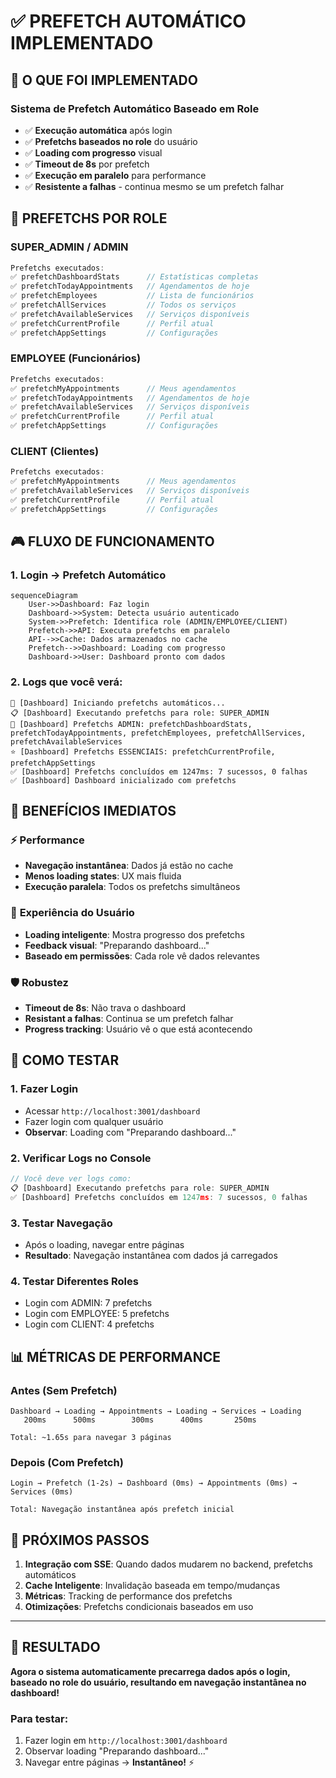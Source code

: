 # ✅ PREFETCH AUTOMÁTICO IMPLEMENTADO

## 🎯 **O QUE FOI IMPLEMENTADO**

### Sistema de Prefetch Automático Baseado em Role

- ✅ **Execução automática** após login
- ✅ **Prefetchs baseados no role** do usuário
- ✅ **Loading com progresso** visual
- ✅ **Timeout de 8s** por prefetch
- ✅ **Execução em paralelo** para performance
- ✅ **Resistente a falhas** - continua mesmo se um prefetch falhar

## 🔑 **PREFETCHS POR ROLE**

### **SUPER_ADMIN / ADMIN**

```javascript
Prefetchs executados:
✅ prefetchDashboardStats      // Estatísticas completas
✅ prefetchTodayAppointments   // Agendamentos de hoje
✅ prefetchEmployees           // Lista de funcionários
✅ prefetchAllServices         // Todos os serviços
✅ prefetchAvailableServices   // Serviços disponíveis
✅ prefetchCurrentProfile      // Perfil atual
✅ prefetchAppSettings         // Configurações
```

### **EMPLOYEE (Funcionários)**

```javascript
Prefetchs executados:
✅ prefetchMyAppointments      // Meus agendamentos
✅ prefetchTodayAppointments   // Agendamentos de hoje
✅ prefetchAvailableServices   // Serviços disponíveis
✅ prefetchCurrentProfile      // Perfil atual
✅ prefetchAppSettings         // Configurações
```

### **CLIENT (Clientes)**

```javascript
Prefetchs executados:
✅ prefetchMyAppointments      // Meus agendamentos
✅ prefetchAvailableServices   // Serviços disponíveis
✅ prefetchCurrentProfile      // Perfil atual
✅ prefetchAppSettings         // Configurações
```

## 🎮 **FLUXO DE FUNCIONAMENTO**

### 1. Login → Prefetch Automático

```mermaid
sequenceDiagram
    User->>Dashboard: Faz login
    Dashboard->>System: Detecta usuário autenticado
    System->>Prefetch: Identifica role (ADMIN/EMPLOYEE/CLIENT)
    Prefetch->>API: Executa prefetchs em paralelo
    API-->>Cache: Dados armazenados no cache
    Prefetch-->>Dashboard: Loading com progresso
    Dashboard->>User: Dashboard pronto com dados
```

### 2. Logs que você verá:

```
🚀 [Dashboard] Iniciando prefetchs automáticos...
📋 [Dashboard] Executando prefetchs para role: SUPER_ADMIN
🔑 [Dashboard] Prefetchs ADMIN: prefetchDashboardStats, prefetchTodayAppointments, prefetchEmployees, prefetchAllServices, prefetchAvailableServices
⭐ [Dashboard] Prefetchs ESSENCIAIS: prefetchCurrentProfile, prefetchAppSettings
✅ [Dashboard] Prefetchs concluídos em 1247ms: 7 sucessos, 0 falhas
✅ [Dashboard] Dashboard inicializado com prefetchs
```

## 🎯 **BENEFÍCIOS IMEDIATOS**

### ⚡ **Performance**

- **Navegação instantânea**: Dados já estão no cache
- **Menos loading states**: UX mais fluida
- **Execução paralela**: Todos os prefetchs simultâneos

### 🎨 **Experiência do Usuário**

- **Loading inteligente**: Mostra progresso dos prefetchs
- **Feedback visual**: "Preparando dashboard..."
- **Baseado em permissões**: Cada role vê dados relevantes

### 🛡️ **Robustez**

- **Timeout de 8s**: Não trava o dashboard
- **Resistant a falhas**: Continua se um prefetch falhar
- **Progress tracking**: Usuário vê o que está acontecendo

## 🔧 **COMO TESTAR**

### 1. Fazer Login

- Acessar `http://localhost:3001/dashboard`
- Fazer login com qualquer usuário
- **Observar**: Loading com "Preparando dashboard..."

### 2. Verificar Logs no Console

```javascript
// Você deve ver logs como:
📋 [Dashboard] Executando prefetchs para role: SUPER_ADMIN
✅ [Dashboard] Prefetchs concluídos em 1247ms: 7 sucessos, 0 falhas
```

### 3. Testar Navegação

- Após o loading, navegar entre páginas
- **Resultado**: Navegação instantânea com dados já carregados

### 4. Testar Diferentes Roles

- Login com ADMIN: 7 prefetchs
- Login com EMPLOYEE: 5 prefetchs
- Login com CLIENT: 4 prefetchs

## 📊 **MÉTRICAS DE PERFORMANCE**

### Antes (Sem Prefetch)

```
Dashboard → Loading → Appointments → Loading → Services → Loading
   200ms      500ms        300ms      400ms       250ms

Total: ~1.65s para navegar 3 páginas
```

### Depois (Com Prefetch)

```
Login → Prefetch (1-2s) → Dashboard (0ms) → Appointments (0ms) → Services (0ms)

Total: Navegação instantânea após prefetch inicial
```

## 🚀 **PRÓXIMOS PASSOS**

1. **Integração com SSE**: Quando dados mudarem no backend, prefetchs automáticos
2. **Cache Inteligente**: Invalidação baseada em tempo/mudanças
3. **Métricas**: Tracking de performance dos prefetchs
4. **Otimizações**: Prefetchs condicionais baseados em uso

---

## 🎉 **RESULTADO**

**Agora o sistema automaticamente precarrega dados após o login, baseado no role do usuário, resultando em navegação instantânea no dashboard!**

### Para testar:

1. Fazer login em `http://localhost:3001/dashboard`
2. Observar loading "Preparando dashboard..."
3. Navegar entre páginas → **Instantâneo!** ⚡

